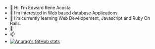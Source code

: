 - 👋 Hi, I’m Edward Rene Acosta
- 👀 I’m interested in Web based database Applications
- 🌱 I’m currently learning Web Developement, Javascript and Ruby On Rails. 
- 💞️ 
- 📫 
- [![Anurag's GitHub stats](https://github-readme-stats.vercel.app/api?username=EdwardAcosta)](https://github.com/EdwardAcosta/github-readme-stats)
